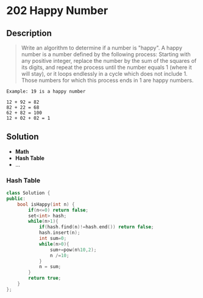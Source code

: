 # 202 Happy Number

## Description
> Write an algorithm to determine if a number is "happy".
>A happy number is a number defined by the following process: Starting with any positive integer, replace the number by the sum of the squares of its digits, and repeat the process until the number equals 1 (where it will stay), or it loops endlessly in a cycle which does not include 1. Those numbers for which this process ends in 1 are happy numbers.
```
Example: 19 is a happy number

12 + 92 = 82
82 + 22 = 68
62 + 82 = 100
12 + 02 + 02 = 1
```

## Solution
- **Math**
- **Hash Table**
- ...

### Hash Table
```C++
class Solution {
public:
    bool isHappy(int n) {
        if(n<=0) return false;
        set<int> hash;
        while(n>1){
            if(hash.find(n)!=hash.end()) return false;
            hash.insert(n);
            int sum=0;
            while(n>0){
                sum+=pow(n%10,2);
                n /=10;
            }
            n = sum;
        }
        return true;
    }
};